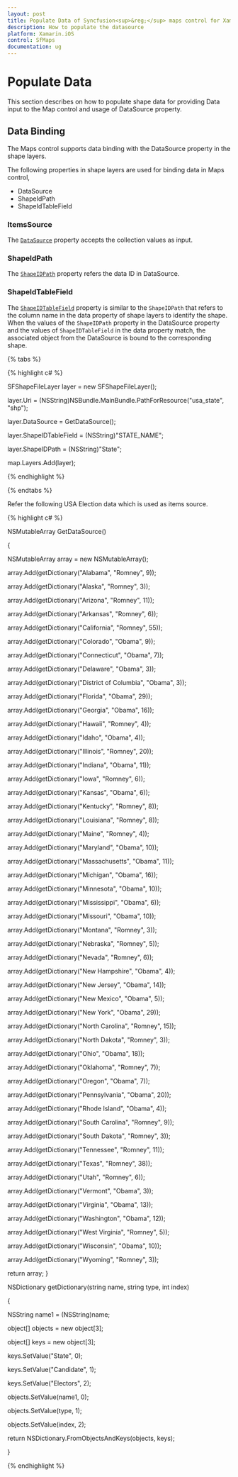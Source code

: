 ```yaml
---
layout: post
title: Populate Data of Syncfusion<sup>&reg;</sup> maps control for Xamarin.iOS
description: How to populate the datasource
platform: Xamarin.iOS
control: SfMaps 
documentation: ug
---
```


# Populate Data

This section describes on how to populate shape data for providing Data input to the Map control and usage of DataSource property.

## Data Binding

The Maps control supports data binding with the DataSource property in the shape layers.

The following properties in shape layers are used for binding data in Maps control,

* DataSource
* ShapeIdPath
* ShapeIdTableField

### ItemsSource

The [`DataSource`](https://help.syncfusion.com/cr/xamarin-ios/Syncfusion.SfMaps.iOS.SFShapeFileLayer.html#Syncfusion_SfMaps_iOS_SFShapeFileLayer_DataSource) property accepts the collection values as input. 

### ShapeIdPath

The [`ShapeIDPath`](https://help.syncfusion.com/cr/xamarin-ios/Syncfusion.SfMaps.iOS.SFShapeFileLayer.html#Syncfusion_SfMaps_iOS_SFShapeFileLayer_ShapeIDPath) property refers the data ID in DataSource.

### ShapeIdTableField

The [`ShapeIDTableField`](https://help.syncfusion.com/cr/xamarin-ios/Syncfusion.SfMaps.iOS.SFShapeFileLayer.html#Syncfusion_SfMaps_iOS_SFShapeFileLayer_ShapeIDTableField) property is similar to the `ShapeIDPath` that refers to the column name in the data property of shape layers to identify the shape. When the values of the `ShapeIDPath` property in the DataSource property and the values of `ShapeIDTableField` in the data property match, the associated object from the DataSource is bound to the corresponding shape.

{% tabs %}

{% highlight c# %}

SFShapeFileLayer layer = new SFShapeFileLayer();

layer.Uri = (NSString)NSBundle.MainBundle.PathForResource("usa_state", "shp");

layer.DataSource = GetDataSource();

layer.ShapeIDTableField = (NSString)"STATE_NAME";

layer.ShapeIDPath = (NSString)"State";

map.Layers.Add(layer);

{% endhighlight %}

{% endtabs %}

Refer the following USA Election data which is used as items source.

{% highlight c# %}

NSMutableArray GetDataSource()

{

NSMutableArray array = new NSMutableArray();

array.Add(getDictionary("Alabama", "Romney", 9));

array.Add(getDictionary("Alaska", "Romney", 3));

array.Add(getDictionary("Arizona", "Romney", 11));

array.Add(getDictionary("Arkansas", "Romney", 6));

array.Add(getDictionary("California", "Romney", 55));

array.Add(getDictionary("Colorado", "Obama", 9));

array.Add(getDictionary("Connecticut", "Obama", 7));

array.Add(getDictionary("Delaware", "Obama", 3));

array.Add(getDictionary("District of Columbia", "Obama", 3));

array.Add(getDictionary("Florida", "Obama", 29));

array.Add(getDictionary("Georgia", "Obama", 16));

array.Add(getDictionary("Hawaii", "Romney", 4));

array.Add(getDictionary("Idaho", "Obama", 4));

array.Add(getDictionary("Illinois", "Romney", 20));

array.Add(getDictionary("Indiana", "Obama", 11));

array.Add(getDictionary("Iowa", "Romney", 6));

array.Add(getDictionary("Kansas", "Obama", 6));

array.Add(getDictionary("Kentucky", "Romney", 8));

array.Add(getDictionary("Louisiana", "Romney", 8));

array.Add(getDictionary("Maine", "Romney", 4));

array.Add(getDictionary("Maryland", "Obama", 10));

array.Add(getDictionary("Massachusetts", "Obama", 11));

array.Add(getDictionary("Michigan", "Obama", 16));

array.Add(getDictionary("Minnesota", "Obama", 10));

array.Add(getDictionary("Mississippi", "Obama", 6));

array.Add(getDictionary("Missouri", "Obama", 10));

array.Add(getDictionary("Montana", "Romney", 3));

array.Add(getDictionary("Nebraska", "Romney", 5));

array.Add(getDictionary("Nevada", "Romney", 6));

array.Add(getDictionary("New Hampshire", "Obama", 4));

array.Add(getDictionary("New Jersey", "Obama", 14));

array.Add(getDictionary("New Mexico", "Obama", 5));

array.Add(getDictionary("New York", "Obama", 29));

array.Add(getDictionary("North Carolina", "Romney", 15));

array.Add(getDictionary("North Dakota", "Romney", 3));

array.Add(getDictionary("Ohio", "Obama", 18));

array.Add(getDictionary("Oklahoma", "Romney", 7));

array.Add(getDictionary("Oregon", "Obama", 7));

array.Add(getDictionary("Pennsylvania", "Obama", 20));

array.Add(getDictionary("Rhode Island", "Obama", 4));

array.Add(getDictionary("South Carolina", "Romney", 9));

array.Add(getDictionary("South Dakota", "Romney", 3));

array.Add(getDictionary("Tennessee", "Romney", 11));

array.Add(getDictionary("Texas", "Romney", 38));

array.Add(getDictionary("Utah", "Romney", 6));

array.Add(getDictionary("Vermont", "Obama", 3));

array.Add(getDictionary("Virginia", "Obama", 13));

array.Add(getDictionary("Washington", "Obama", 12));

array.Add(getDictionary("West Virginia", "Romney", 5));

array.Add(getDictionary("Wisconsin", "Obama", 10));

array.Add(getDictionary("Wyoming", "Romney", 3));

return array;
}

NSDictionary getDictionary(string name, string type, int index)

{

NSString name1 = (NSString)name;

object[] objects = new object[3];

object[] keys = new object[3];

keys.SetValue("State", 0);

keys.SetValue("Candidate", 1);

keys.SetValue("Electors", 2);

objects.SetValue(name1, 0);

objects.SetValue(type, 1);

objects.SetValue(index, 2);

return NSDictionary.FromObjectsAndKeys(objects, keys);

}

{% endhighlight %}
